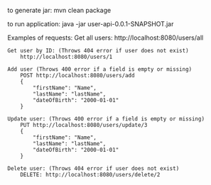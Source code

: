 to generate jar:
mvn clean package

to run application:
java -jar user-api-0.0.1-SNAPSHOT.jar

Examples of requests:
	Get all users:
		http://localhost:8080/users/all
		
	Get user by ID: (Throws 404 error if user does not exist)
		http://localhost:8080/users/1
		
	Add user (Throws 400 error if a field is empty or missing)
		POST http://localhost:8080/users/add
		{
			"firstName": "Name",
			"lastName": "lastName",
			"dateOfBirth": "2000-01-01"
		}
		
	Update user: (Throws 400 error if a field is empty or missing)
		PUT http://localhost:8080/users/update/3
		{
			"firstName": "Name",
			"lastName": "lastName",
			"dateOfBirth": "2000-01-01"
		}
		
	Delete user: (Throws 404 error if user does not exist)
		DELETE: http://localhost:8080/users/delete/2